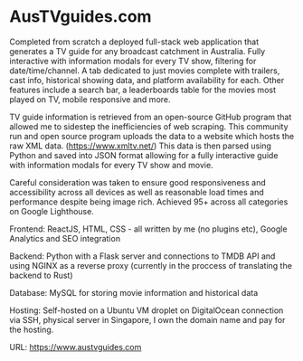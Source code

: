 # AusTVguides.com

Completed from scratch a deployed full-stack web application that generates a TV guide for any broadcast catchment in Australia. 
Fully interactive with information modals for every TV show, filtering for date/time/channel.
A tab dedicated to just movies complete with trailers, cast info, historical showing data, and platform availability for each.
Other features include a search bar, a leaderboards table for the movies most played on TV, mobile responsive and more. 

TV guide information is retrieved from an open-source GitHub program that allowed me to sidestep the inefficiencies of web scraping. 
This community run and open source program uploads the data to a website which hosts the raw XML data. (https://www.xmltv.net/)
This data is then parsed using Python and saved into JSON format allowing for a fully interactive guide with information modals for every TV show and movie.

Careful consideration was taken to ensure good responsiveness and accessibility across all devices as well as reasonable load times and performance despite being image rich. Achieved 95+ across all categories on Google Lighthouse.  

Frontend: ReactJS, HTML, CSS - all written by me (no plugins etc), Google Analytics and SEO integration 

Backend: Python with a Flask server and connections to TMDB API and using NGINX as a reverse proxy (currently in the proccess of translating the backend to Rust)

Database: MySQL for storing movie information and historical data 

Hosting: Self-hosted on a Ubuntu VM droplet on DigitalOcean connection via SSH, physical server in Singapore, I own the domain name and pay for the hosting. 


URL: https://www.austvguides.com

